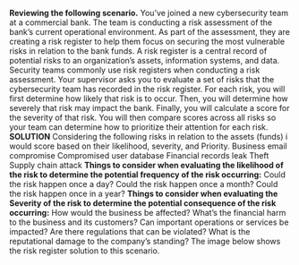 **Reviewing the following scenario.**
You’ve joined a new cybersecurity team at a commercial bank. The team is conducting a risk assessment of the bank’s current operational environment. As part of the assessment, they are creating a risk register to help them focus on securing the most vulnerable risks in relation to the bank funds.
A risk register is a central record of potential risks to an organization’s assets, information systems, and data. Security teams commonly use risk registers when conducting a risk assessment. Your supervisor asks you to evaluate a set of risks that the cybersecurity team has recorded in the risk register. For each risk, you will first determine how likely that risk is to occur. Then, you will determine how severely that risk may impact the bank. Finally, you will calculate a score for the severity of that risk. You will then compare scores across all risks so your team can determine how to prioritize their attention for each risk.
		**SOLUTION**
Considering the following risks in relation to the assets (funds) i would score based on their likelihood, severity, and Priority.
Business email compromise
Compromised user database
Financial records leak
Theft
Supply chain attack
	**Things to consider when evaluating the likelihood of the risk to determine the potential frequency of the risk occurring:**
Could the risk happen once a day?
Could the risk happen once a month?
Could the risk happen once in a year?
**Things to consider when evaluating the Severity of the risk to determine the potential consequence of the risk occurring:**
How would the business be affected?
What’s the financial harm to the business and its customers?
Can important operations or services be impacted?
Are there regulations that can be violated?
What is the reputational damage to the company’s standing?
The image below shows the risk register solution to this scenario.
